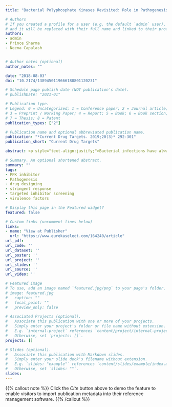 ```yaml
---
title: "Bacterial Polyphosphate Kinases Revisited: Role in Pathogenesis and Therapeutic Potential"

# Authors
# If you created a profile for a user (e.g. the default `admin` user), write the username (folder name) here 
# and it will be replaced with their full name and linked to their profile.
authors:
- admin
- Prince Sharma
- Neena Capalash


# Author notes (optional)
author_notes: ""

date: "2018-08-03"
doi: "10.2174/1389450119666180801120231"

# Schedule page publish date (NOT publication's date).
# publishDate: "2021-01"

# Publication type.
# Legend: 0 = Uncategorized; 1 = Conference paper; 2 = Journal article;
# 3 = Preprint / Working Paper; 4 = Report; 5 = Book; 6 = Book section;
# 7 = Thesis; 8 = Patent
publication_types: ["2"]

# Publication name and optional abbreviated publication name.
publication: "*Current Drug Targets. 2019;20(3)* 292-301"
publication_short: "Current Drug Targets"

abstract: <p style="text-align:justify;">Bacterial infections have always been an unrestrained challenge to the medical community due to the rise of multi-drug tolerant and resistant strains. Pioneering work on Escherichia coli polyphosphate kinase (PPK) by Arthur Kornberg has generated great interest in this polyphosphate (PolyP) synthesizing enzyme. PPK has wide distribution among pathogens and is involved in promoting pathogenesis, stress management and susceptibility to antibiotics. Further, the absence of a PPK orthologue in humans makes it a potential drug target. This review covers the functional and structural aspects of polyphosphate kinases in bacterial pathogens. A description of molecules being designed against PPKs has been provided, challenges associated with PPK inhibitor design are highlighted and the strategies to enable development of efficient drug against this enzyme have also been discussed.</p>

# Summary. An optional shortened abstract.
summary: ""
tags:
- PPK inhibitor
- Pathogenesis
- drug designing
- stringent response
- targeted inhibitor screening
- virulence factors

# Display this page in the Featured widget?
featured: false

# Custom links (uncomment lines below)
links:
- name: "View at Publisher"
  url: "https://www.eurekaselect.com/164240/article"
url_pdf: 
url_code: ''
url_dataset: ''
url_poster: ''
url_project: ''
url_slides: ''
url_source: ''
url_video: ''

# Featured image
# To use, add an image named `featured.jpg/png` to your page's folder. 
# image: featured.jpg
#   caption: ""
#   focal_point: ""
#   preview_only: false

# Associated Projects (optional).
#   Associate this publication with one or more of your projects.
#   Simply enter your project's folder or file name without extension.
#   E.g. `internal-project` references `content/project/internal-project/index.md`.
#   Otherwise, set `projects: []`.
projects: []

# Slides (optional).
#   Associate this publication with Markdown slides.
#   Simply enter your slide deck's filename without extension.
#   E.g. `slides: "example"` references `content/slides/example/index.md`.
#   Otherwise, set `slides: ""`.
slides:
---
```


{{% callout note %}}
Click the *Cite* button above to demo the feature to enable visitors to import publication metadata into their reference management software.
{{% /callout %}}

